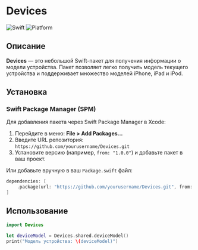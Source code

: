 # Devices

![Swift](https://img.shields.io/badge/Swift-5.0-orange.svg)
![Platform](https://img.shields.io/badge/platform-iOS%20%7C%20iPadOS-lightgrey.svg)

## Описание

**Devices** — это небольшой Swift-пакет для получения информации о модели устройства. Пакет позволяет легко получить модель текущего устройства и поддерживает множество моделей iPhone, iPad и iPod.

## Установка

### Swift Package Manager (SPM)

Для добавления пакета через Swift Package Manager в Xcode:

1. Перейдите в меню: **File > Add Packages...**
2. Введите URL репозитория: `https://github.com/yourusername/Devices.git`
3. Установите версию (например, `from: "1.0.0"`) и добавьте пакет в ваш проект.

Или добавьте вручную в ваш `Package.swift` файл:

```swift
dependencies: [
    .package(url: "https://github.com/yourusername/Devices.git", from: "1.0.0")
]
```
## Использование
```swift
import Devices

let deviceModel = Devices.shared.deviceModel()
print("Модель устройства: \(deviceModel)")
```
